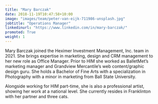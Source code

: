```yaml
---
title: "Mary Barczak"
date: 2018-11-19T10:47:58+10:00
image: "images/team/peter-van-eijk-711986-unsplash.jpg"
jobtitle: "Operations Manager"
linkedinurl: "https://www.linkedin.com/in/mary-barczak/"
promoted: True
weight: 1
---
```


Mary Barczak joined the Heximer Investment Management, Inc. team in 2021. She brings expertise in marketing, design and CRM management to her new role as Office Manager. Prior to HIM she worked as BalletMet’s marketing manager and Grandview Mercantile’s web content/graphic design guru. She holds a Bachelor of Fine Arts with a specialization in Photography with a minor in marketing from Ball State University.  

Alongside working for HIM part-time, she is also a professional artist, showing her work at a national level. She currently resides in Franklinton with her partner and three cats.  

